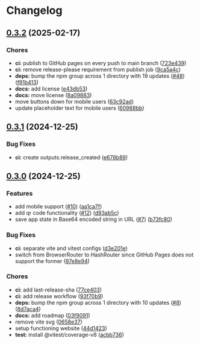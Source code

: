 # Changelog

## [0.3.2](https://github.com/ayushmanchhabra/sharelist.xyz/compare/v0.3.1...v0.3.2) (2025-02-17)


### Chores

* **ci:** publish to GitHub pages on every push to main branch ([723e439](https://github.com/ayushmanchhabra/sharelist.xyz/commit/723e439514817ae3d024028d3f238792acab3524))
* **ci:** remove release-please requirement from publish job ([9ca5a4c](https://github.com/ayushmanchhabra/sharelist.xyz/commit/9ca5a4c0bc0391eaaef033ed4637c339ce06d472))
* **deps:** bump the npm group across 1 directory with 19 updates ([#48](https://github.com/ayushmanchhabra/sharelist.xyz/issues/48)) ([f91b413](https://github.com/ayushmanchhabra/sharelist.xyz/commit/f91b413e099076565e2b8ac0893054ce7dfb5c8e))
* **docs:** add license ([e43db53](https://github.com/ayushmanchhabra/sharelist.xyz/commit/e43db530233b75cf849b1a5570bca81679f9c763))
* **docs:** move license ([8a09883](https://github.com/ayushmanchhabra/sharelist.xyz/commit/8a09883fe5e906312fc5b3e367691f39b40153ca))
* move buttons down for mobile users ([63c92ad](https://github.com/ayushmanchhabra/sharelist.xyz/commit/63c92ad6274e84b9c5268c23b102b3bb5207a108))
* update placeholder text for mobile users ([60988bb](https://github.com/ayushmanchhabra/sharelist.xyz/commit/60988bbc5c2702fc12aed4c642c4f5b40045d807))

## [0.3.1](https://github.com/ayushmanchhabra/sharelist.xyz/compare/v0.3.0...v0.3.1) (2024-12-25)


### Bug Fixes

* **ci:** create outputs.release_created ([e678b89](https://github.com/ayushmanchhabra/sharelist.xyz/commit/e678b89b7d7aefb4cfebb4fe981e12b8a1f27bb5))

## [0.3.0](https://github.com/ayushmanchhabra/sharelist.xyz/compare/v0.2.0...v0.3.0) (2024-12-25)


### Features

* add mobile support ([#10](https://github.com/ayushmanchhabra/sharelist.xyz/issues/10)) ([aa1ca7f](https://github.com/ayushmanchhabra/sharelist.xyz/commit/aa1ca7f2d4ac569073c8a6ace3001adb449c23c0))
* add qr code functionality ([#12](https://github.com/ayushmanchhabra/sharelist.xyz/issues/12)) ([d93ab5c](https://github.com/ayushmanchhabra/sharelist.xyz/commit/d93ab5cf47b249562cbf57d5a5e1ffb48caf5f4f))
* save app state in Base64 encoded string in URL ([#7](https://github.com/ayushmanchhabra/sharelist.xyz/issues/7)) ([b73fc80](https://github.com/ayushmanchhabra/sharelist.xyz/commit/b73fc80c7c00182d292569c283936fd71de7cd1e))


### Bug Fixes

* **ci:** separate vite and vitest configs ([d3e201e](https://github.com/ayushmanchhabra/sharelist.xyz/commit/d3e201e94595a741dcfa44ccfff934ad6833c79a))
* switch from BrowserRouter to HashRouter since GitHub Pages does not support the former ([87e8e94](https://github.com/ayushmanchhabra/sharelist.xyz/commit/87e8e94725025edd9e392debefeabd70c2af009a))


### Chores

* **ci:** add last-release-sha ([77ce403](https://github.com/ayushmanchhabra/sharelist.xyz/commit/77ce4031bbbd22bdeba969333cff76eab68da40d))
* **ci:** add release workflow ([93f70b9](https://github.com/ayushmanchhabra/sharelist.xyz/commit/93f70b92b8292efceef38ee2602a176555f2c3d4))
* **deps:** bump the npm group across 1 directory with 10 updates ([#8](https://github.com/ayushmanchhabra/sharelist.xyz/issues/8)) ([8d7aca4](https://github.com/ayushmanchhabra/sharelist.xyz/commit/8d7aca4da9f4228231cc68f16cf147a14226e049))
* **docs:** add roadmap ([03f9091](https://github.com/ayushmanchhabra/sharelist.xyz/commit/03f909195390de977255e1ba493e57854cb46858))
* remove vite svg ([0658e37](https://github.com/ayushmanchhabra/sharelist.xyz/commit/0658e37e244574de76d44808aea5d2379f8a5c82))
* setup functioning website ([44d1423](https://github.com/ayushmanchhabra/sharelist.xyz/commit/44d14232d994ac791d1dcc7ee1948fd365f0cac0))
* **test:** install @vitest/coverage-v8 ([acbb736](https://github.com/ayushmanchhabra/sharelist.xyz/commit/acbb736ab7e23b0a1ca3bf8275331256f72f56fe))
